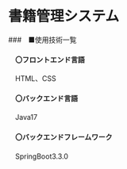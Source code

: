 # 書籍管理システム

###　■使用技術一覧

#### 　〇フロントエンド言語
　HTML、CSS

#### 　〇バックエンド言語

　Java17

#### 　〇バックエンドフレームワーク
　SpringBoot3.3.0


　
